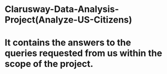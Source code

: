 # Clarusway-Data-Analysis-Project(Analyze-US-Citizens)

# It contains the answers to the queries requested from us within the scope of the project.
